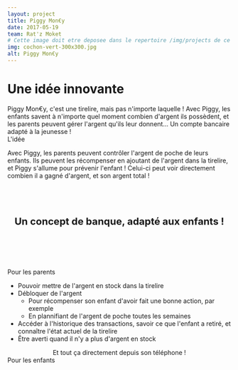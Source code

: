 ```yaml
---
layout: project
title: Piggy Mon€y
date: 2017-05-19
team: Rat'z Moket
# Cette image doit etre deposee dans le repertoire /img/projects de ce site.
img: cochon-vert-300x300.jpg
alt: Piggy Mon€y
---
```

<h1>Une idée innovante</h1>
Piggy Mon€y, c'est une tirelire, mais pas n'importe laquelle ! Avec Piggy, les enfants savent à n'importe quel moment combien d'argent ils possèdent, et les parents peuvent gérer l'argent qu'ils leur donnent... Un compte bancaire adapté à la jeunesse ! 

<div><span class="fa fa-question-circle" style="height:80px;"></span>L'idée</div>

Avec Piggy, les parents peuvent contrôler l'argent de poche de leurs enfants. Ils peuvent les récompenser en ajoutant de l'argent dans la tirelire, et Piggy s'allume pour prévenir l'enfant ! Celui-ci peut voir directement combien il a gagné d'argent, et son argent total ! 
<center> <h2 class="bg-warning" style="height:50px; font-size:22px; padding: 50px 10px 50px 10px">Un concept de banque, adapté aux enfants !</h2></center>

<div class="fa fa-bookmark-o">Pour les parents</div>
<ul>
<li> Pouvoir mettre de l'argent en stock dans la tirelire</li>
<li> Débloquer de l'argent 
  <ul> <li> Pour récompenser son enfant d'avoir fait une bonne action, par exemple</li>
  <li>  En plannifiant de l'argent de poche toutes les semaines</li></ul></li>
<li> Accéder à l'historique des transactions, savoir ce que l'enfant a retiré, et connaître l'état actuel de la tirelire</li>
<li> Être averti quand il n'y a plus d'argent en stock</li>
</ul>

<center><span class="fa fa-mobile" class="bg-success" >Et tout ça directement depuis son téléphone !</span></center>





<div class="fa fa-bookmark-o">Pour les enfants</div>


